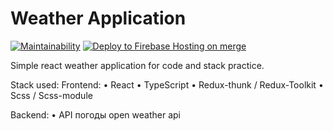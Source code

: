 # Weather Application
[![Maintainability](https://api.codeclimate.com/v1/badges/4e8cd81a9e9422263e22/maintainability)](https://codeclimate.com/github/WilDwMe/React-Weather-App/maintainability)
[![Deploy to Firebase Hosting on merge](https://github.com/WilDwMe/React-Weather-App/actions/workflows/firebase-hosting-merge.yml/badge.svg?branch=main)](https://github.com/WilDwMe/React-Weather-App/actions/workflows/firebase-hosting-merge.yml)

Simple react weather application for code and stack practice.

Stack used: 
Frontend:
• React
• TypeScript
• Redux-thunk / Redux-Toolkit
• Scss / Scss-module

Backend:
• API погоды open weather api

